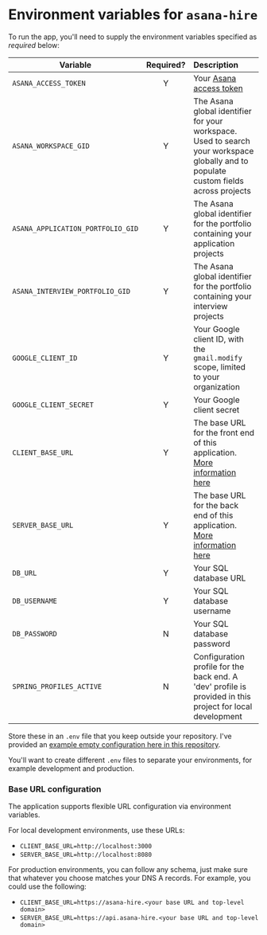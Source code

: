 # Environment variables for `asana-hire`

To run the app, you'll need to supply the environment variables specified as _required_ below:

| Variable                          | Required? | Description                                                                                                                          |
|-----------------------------------|:---------:|:-------------------------------------------------------------------------------------------------------------------------------------|
| `ASANA_ACCESS_TOKEN`              |     Y     | Your [Asana access token](https://developers.asana.com/docs/authentication#personal-access-token)                                    |
| `ASANA_WORKSPACE_GID`             |     Y     | The Asana global identifier for your workspace. Used to search your workspace globally and to populate custom fields across projects |
| `ASANA_APPLICATION_PORTFOLIO_GID` |     Y     | The Asana global identifier for the portfolio containing your application projects                                                   |
| `ASANA_INTERVIEW_PORTFOLIO_GID`   |     Y     | The Asana global identifier for the portfolio containing your interview projects                                                     |
| `GOOGLE_CLIENT_ID`                |     Y     | Your Google client ID, with the `gmail.modify` scope, limited to your organization                                                   |
| `GOOGLE_CLIENT_SECRET`            |     Y     | Your Google client secret                                                                                                            |
| `CLIENT_BASE_URL`                 |     Y     | The base URL for the front end of this application. [More information here](#base-url-configuration)                                 |
| `SERVER_BASE_URL`                 |     Y     | The base URL for the back end of this application. [More information here](#base-url-configuration)                                  |
| `DB_URL`                          |     Y     | Your SQL database URL                                                                                                                |
| `DB_USERNAME`                     |     Y     | Your SQL database username                                                                                                           |
| `DB_PASSWORD`                     |     N     | Your SQL database password                                                                                                           |
| `SPRING_PROFILES_ACTIVE`          |     N     | Configuration profile for the back end. A 'dev' profile is provided in this project for local development                            |

Store these in an `.env` file that you keep outside your repository. I've provided an [example empty configuration here
in this repository](.env.example).

You'll want to create different `.env` files to separate your environments, for example development and production.

### Base URL configuration

The application supports flexible URL configuration via environment variables.

For local development environments, use these URLs:

- `CLIENT_BASE_URL=http://localhost:3000`
- `SERVER_BASE_URL=http://localhost:8080`

For production environments, you can follow any schema, just make sure that whatever you choose matches your DNS A
records. For example, you could use the following:

- `CLIENT_BASE_URL=https://asana-hire.<your base URL and top-level domain>`
- `SERVER_BASE_URL=https://api.asana-hire.<your base URL and top-level domain>`
